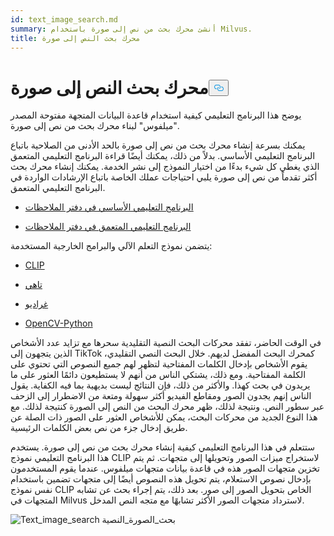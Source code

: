 ```yaml
---
id: text_image_search.md
summary: أنشئ محرك بحث من نص إلى صورة باستخدام Milvus.
title: محرك بحث النص إلى صورة
---
```

<h1 id="Text-to-Image-Search-Engine" class="common-anchor-header">محرك بحث النص إلى صورة<button data-href="#Text-to-Image-Search-Engine" class="anchor-icon" translate="no">
      <svg translate="no"
        aria-hidden="true"
        focusable="false"
        height="20"
        version="1.1"
        viewBox="0 0 16 16"
        width="16"
      >
        <path
          fill="#0092E4"
          fill-rule="evenodd"
          d="M4 9h1v1H4c-1.5 0-3-1.69-3-3.5S2.55 3 4 3h4c1.45 0 3 1.69 3 3.5 0 1.41-.91 2.72-2 3.25V8.59c.58-.45 1-1.27 1-2.09C10 5.22 8.98 4 8 4H4c-.98 0-2 1.22-2 2.5S3 9 4 9zm9-3h-1v1h1c1 0 2 1.22 2 2.5S13.98 12 13 12H9c-.98 0-2-1.22-2-2.5 0-.83.42-1.64 1-2.09V6.25c-1.09.53-2 1.84-2 3.25C6 11.31 7.55 13 9 13h4c1.45 0 3-1.69 3-3.5S14.5 6 13 6z"
        ></path>
      </svg>
    </button></h1><p>يوضح هذا البرنامج التعليمي كيفية استخدام قاعدة البيانات المتجهة مفتوحة المصدر "ميلفوس" لبناء محرك بحث من نص إلى صورة.</p>
<p>يمكنك بسرعة إنشاء محرك بحث من نص إلى صورة بالحد الأدنى من الصلاحية باتباع البرنامج التعليمي الأساسي. بدلاً من ذلك، يمكنك أيضًا قراءة البرنامج التعليمي المتعمق الذي يغطي كل شيء بدءًا من اختيار النموذج إلى نشر الخدمة. يمكنك إنشاء محرك بحث أكثر تقدماً من نص إلى صورة يلبي احتياجات عملك الخاصة باتباع الإرشادات الواردة في البرنامج التعليمي المتعمق.</p>
<ul>
<li><p><a href="https://github.com/towhee-io/examples/blob/main/image/text_image_search/1_build_text_image_search_engine.ipynb">البرنامج التعليمي الأساسي في دفتر الملاحظات</a></p></li>
<li><p><a href="https://github.com/towhee-io/examples/blob/main/image/text_image_search/2_deep_dive_text_image_search.ipynb">البرنامج التعليمي المتعمق في دفتر الملاحظات</a></p></li>
</ul>
<p>يتضمن نموذج التعلم الآلي والبرامج الخارجية المستخدمة:</p>
<ul>
<li><p><a href="https://openai.com/blog/clip/">CLIP</a></p></li>
<li><p><a href="https://towhee.io/">تاهي</a></p></li>
<li><p><a href="https://www.google.com/url?sa=t&amp;rct=j&amp;q=&amp;esrc=s&amp;source=web&amp;cd=&amp;cad=rja&amp;uact=8&amp;ved=2ahUKEwj3nvvEhNj7AhVZSGwGHUFuA6sQFnoECA0QAQ&amp;url=https%3A%2F%2Fgradio.app%2F&amp;usg=AOvVaw0Rmnp2xYgYvkDcMb9d-9TR">غراديو</a></p></li>
<li><p><a href="https://www.google.com/url?sa=t&amp;rct=j&amp;q=&amp;esrc=s&amp;source=web&amp;cd=&amp;cad=rja&amp;uact=8&amp;ved=2ahUKEwjawLa4hNj7AhWrSGwGHSWKD1sQFnoECA0QAQ&amp;url=https%3A%2F%2Fdocs.opencv.org%2F4.x%2Fd6%2Fd00%2Ftutorial_py_root.html&amp;usg=AOvVaw3YMr9iiY-FTDoGSWWqppvP">OpenCV-Python</a></p></li>
</ul>
<p>في الوقت الحاضر، تفقد محركات البحث النصية التقليدية سحرها مع تزايد عدد الأشخاص الذين يتجهون إلى TikTok كمحرك البحث المفضل لديهم. خلال البحث النصي التقليدي، يقوم الأشخاص بإدخال الكلمات المفتاحية لتظهر لهم جميع النصوص التي تحتوي على الكلمة المفتاحية. ومع ذلك، يشتكي الناس من أنهم لا يستطيعون دائمًا العثور على ما يريدون في بحث كهذا. والأكثر من ذلك، فإن النتائج ليست بديهية بما فيه الكفاية. يقول الناس إنهم يجدون الصور ومقاطع الفيديو أكثر سهولة ومتعة من الاضطرار إلى الزحف عبر سطور النص. ونتيجة لذلك، ظهر محرك البحث من النص إلى الصورة كنتيجة لذلك. مع هذا النوع الجديد من محركات البحث، يمكن للأشخاص العثور على الصور ذات الصلة عن طريق إدخال جزء من نص بعض الكلمات الرئيسية.</p>
<p>ستتعلم في هذا البرنامج التعليمي كيفية إنشاء محرك بحث من نص إلى صورة. يستخدم هذا البرنامج التعليمي نموذج CLIP لاستخراج ميزات الصور وتحويلها إلى متجهات. ثم يتم تخزين متجهات الصور هذه في قاعدة بيانات متجهات ميلفوس. عندما يقوم المستخدمون بإدخال نصوص الاستعلام، يتم تحويل هذه النصوص أيضًا إلى متجهات تضمين باستخدام نفس نموذج CLIP الخاص بتحويل الصور إلى صور. بعد ذلك، يتم إجراء بحث عن تشابه المتجهات في Milvus لاسترداد متجهات الصور الأكثر تشابهًا مع متجه النص المدخل.</p>
<p>
  
   <span class="img-wrapper"> <img translate="no" src="/docs/v2.4.x/assets/text_to_image_workflow.png" alt="Text_image_search" class="doc-image" id="text_image_search" />
   </span> <span class="img-wrapper"> <span>بحث_الصورة_النصية</span> </span></p>
